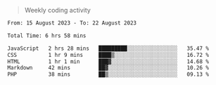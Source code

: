 > Weekly coding activity
<!--START_SECTION:waka-->

```txt
From: 15 August 2023 - To: 22 August 2023

Total Time: 6 hrs 58 mins

JavaScript   2 hrs 28 mins   █████████░░░░░░░░░░░░░░░░   35.47 %
CSS          1 hr 9 mins     ████▒░░░░░░░░░░░░░░░░░░░░   16.72 %
HTML         1 hr 1 min      ███▓░░░░░░░░░░░░░░░░░░░░░   14.68 %
Markdown     42 mins         ██▓░░░░░░░░░░░░░░░░░░░░░░   10.26 %
PHP          38 mins         ██▒░░░░░░░░░░░░░░░░░░░░░░   09.13 %
```

<!--END_SECTION:waka-->
